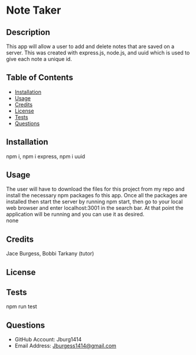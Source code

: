 # Note Taker

## Description
This app will allow a user to add and delete notes that are saved on a server. This was created with express.js, node.js, and uuid which is used to give each note a unique id. 

## Table of Contents

- [Installation](#installation)
- [Usage](#usage)
- [Credits](#credits)
- [License](#license)
- [Tests](#tests)
- [Questions](#questions)

## Installation
npm i, npm i express, npm i uuid

## Usage
The user will have to download the files for this project from my repo and install the necessary npm packages fo this app. Once all the packages are installed then start the server by running npm start, then go to your local web browser and enter localhost:3001 in the search bar. At that point the application will be running and you can use it as desired.  
none

## Credits
Jace Burgess, Bobbi Tarkany (tutor)

## License


## Tests
npm run test

## Questions
- GitHub Account: Jburg1414
- Email Address: Jburgess1414@gmail.com
